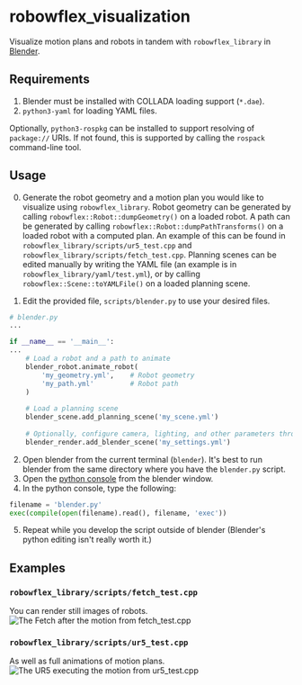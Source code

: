 # robowflex_visualization
Visualize motion plans and robots in tandem with `robowflex_library` in [Blender](https://www.blender.org/).

## Requirements
1. Blender must be installed with COLLADA loading support (`*.dae`).
2. `python3-yaml` for loading YAML files.

Optionally, `python3-rospkg` can be installed to support resolving of `package://` URIs.
If not found, this is supported by calling the `rospack` command-line tool.


## Usage

0. Generate the robot geometry and a motion plan you would like to visualize using `robowflex_library`.
Robot geometry can be generated by calling `robowflex::Robot::dumpGeometry()` on a loaded robot.
A path can be generated by calling `robowflex::Robot::dumpPathTransforms()` on a loaded robot with a computed plan.
An example of this can be found in `robowflex_library/scripts/ur5_test.cpp` and `robowflex_library/scripts/fetch_test.cpp`.
Planning scenes can be edited manually by writing the YAML file (an example is in `robowflex_library/yaml/test.yml`), or by calling `robowflex::Scene::toYAMLFile()` on a loaded planning scene.

1. Edit the provided file, `scripts/blender.py` to use your desired files.
```py
# blender.py
...

if __name__ == '__main__':
...
    # Load a robot and a path to animate
    blender_robot.animate_robot(
        'my_geometry.yml',    # Robot geometry
        'my_path.yml'         # Robot path
    )
    
    # Load a planning scene
    blender_scene.add_planning_scene('my_scene.yml')
    
    # Optionally, configure camera, lighting, and other parameters through a YAML file.
    blender_render.add_blender_scene('my_settings.yml')
```

2. Open blender from the current terminal (`blender`).
   It's best to run blender from the same directory where you have the `blender.py` script.
3. Open the [python console](https://docs.blender.org/manual/en/dev/editors/python_console.html) from the blender window.
4. In the python console, type the following:
 ```py
 filename = 'blender.py'
 exec(compile(open(filename).read(), filename, 'exec'))
 ```
 
5. Repeat while you develop the script outside of blender
(Blender's python editing isn't really worth it.)

## Examples

### `robowflex_library/scripts/fetch_test.cpp`
You can render still images of robots.
![The Fetch after the motion from `fetch_test.cpp`](https://s3.amazonaws.com/zk-bucket/robowflex/fetch.png)

### `robowflex_library/scripts/ur5_test.cpp`
As well as full animations of motion plans.
![The UR5 executing the motion from `ur5_test.cpp`](https://s3.amazonaws.com/zk-bucket/robowflex/ur5.gif)
